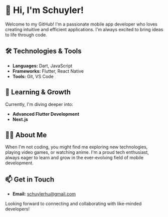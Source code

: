 # 👋 Hi, I'm Schuyler!

Welcome to my GitHub! I'm a passionate mobile app developer who loves creating intuitive and efficient applications. I'm always excited to bring ideas to life through code.

## 🛠️ Technologies & Tools
- **Languages:** Dart, JavaScript
- **Frameworks:** Flutter, React Native
- **Tools:** Git, VS Code

## 🌱 Learning & Growth
Currently, I'm diving deeper into:
- **Advanced Flutter Development**
- **Next.js**

## 👨‍💻 About Me
When I'm not coding, you might find me exploring new technologies, playing video games, or watching anime. I'm a proud tech enthusiast, always eager to learn and grow in the ever-evolving field of mobile development.

## 📫 Get in Touch
- **Email:** schuylerhu@gmail.com

Looking forward to connecting and collaborating with like-minded developers!



<!---
Schuyler2025/Schuyler2025 is a ✨ special ✨ repository because its `README.md` (this file) appears on your GitHub profile.
You can click the Preview link to take a look at your changes.
--->
